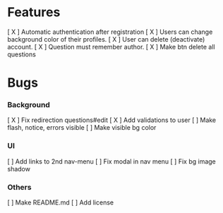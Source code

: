 # Features
[ X ] Automatic authentication after registration
[ X ] Users can change background color of their profiles.
[ X ] User can delete (deactivate) account.
[ X ] Question must remember author.
[ X ] Make btn delete all questions

# Bugs
### Background
[ X ] Fix redirection questions#edit
[ X ] Add validations to user
[ ] Make flash, notice, errors visible
[ ] Make visible bg color

### UI
[ ] Add links to 2nd nav-menu
[ ] Fix modal in nav menu
[ ] Fix bg image shadow

### Others
[ ] Make README.md
[ ] Add license